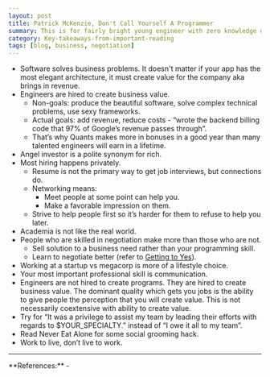 ```yaml
---
layout: post
title: Patrick McKenzie, Don't Call Yourself A Programmer
summary: This is for fairly bright young engineer with zero knowledge on how the real world actually works.
category: Key-takeaways-from-important-reading
tags: [blog, business, negotiation]
---
```


- Software solves business problems. It doesn't matter if your app has the most elegant architecture, it must create value for the company aka brings in revenue.
- Engineers are hired to create business value.
  - Non-goals: produce the beautiful software, solve complex technical problems, use sexy frameworks.
  - Actual goals: add revenue, reduce costs - “wrote the backend billing code that 97% of Google’s revenue passes through”.
  - That’s why Quants makes more in bonuses in a good year than many talented engineers will earn in a lifetime.
- Angel investor is a polite synonym for rich.
- Most hiring happens privately.
  - Resume is not the primary way to get job interviews, but connections do.
  - Networking means:
    - Meet people at some point can help you.
    - Make a favorable impression on them.
  - Strive to help people first so it’s harder for them to refuse to help you later.
- Academia is not like the real world.
- People who are skilled in negotiation make more than those who are not.
  - Sell solution to a business need rather than your programming skill.
  - Learn to negotiate better (refer to [Getting to Yes](https://www.goodreads.com/book/show/313605.Getting_to_Yes)).
- Working at a startup vs megacorp is more of a lifestyle choice.
- Your most important professional skill is communication.
- Engineers are not hired to create programs. They are hired to create business value. The dominant quality which gets you jobs is the ability to give people the perception that you will create value.  This is not necessarily coextensive with ability to create value.
- Try for “It was a privilege to assist my team by leading their efforts with regards to $YOUR_SPECIALTY.” instead of “I owe it all to my team”.
- Read Never Eat Alone for some social grooming hack.
- Work to live, don’t live to work.

<hr>
**References:**
- <https://www.kalzumeus.com/2011/10/28/dont-call-yourself-a-programmer/>
